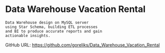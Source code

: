 # Data Warehouse Vacation Rental

	Data Warehouse design on MySQL server 
	using Star Schema, building ETL processes 
	and BI to produce accurate reports and gain 
	actionable insights.
	
GitHub URL: https://github.com/goreliks/Data_Warehouse_Vacation_Rental

